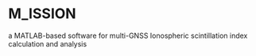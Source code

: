 # M_ISSION
a MATLAB-based software for multi-GNSS Ionospheric scintillation index calculation and analysis
